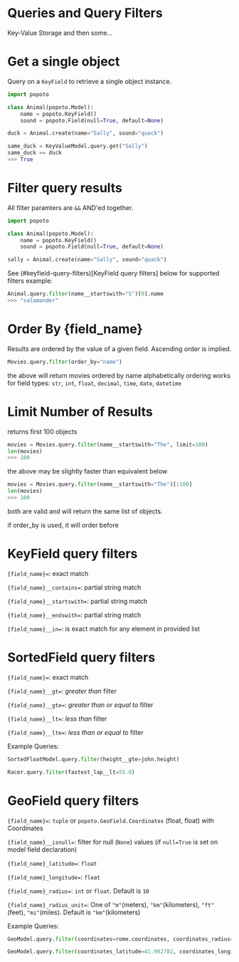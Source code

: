 # Queries and Query Filters

Key-Value Storage and then some...

# Get a single object

Query on a `KeyField` to retrieve a single object instance. 

``` python
import popoto

class Animal(popoto.Model):
    name = popoto.KeyField()
    sound = popoto.Field(null=True, default=None)

duck = Animal.create(name="Sally", sound="quack")

same_duck = KeyValueModel.query.get("Sally")
same_duck == duck
>>> True
```

# Filter query results

All filter paramters are `&&` AND'ed together.

``` python
import popoto

class Animal(popoto.Model):
    name = popoto.KeyField()
    sound = popoto.Field(null=True, default=None)

sally = Animal.create(name="Sally", sound="quack")
```

See (#keyfield-query-filters)[KeyField query filters] below for supported filters
example:

``` python
Animal.query.filter(name__startswith="S")[0].name
>>> "salamander"
```


# Order By {field_name}

Results are ordered by the value of a given field. Ascending order is implied.

``` python
Movies.query.filter(order_by="name")
```

the above will return movies ordered by name alphabetically
ordering works for field types: `str`, `int`, `float`, `decimal`, `time`, `date`, `datetime`

# Limit Number of Results

returns first 100 objects

``` python
movies = Movies.query.filter(name__startswith="The", limit=100)
len(movies)
>>> 100
```

the above may be slightly faster than equivalent below

``` python
movies = Movies.query.filter(name__startswith="The")[:100]
len(movies)
>>> 100
```

both are valid and will return the same list of objects.

if order_by is used, it will order before 


# KeyField query filters

`{field_name}=`: exact match

`{field_name}__contains=`: partial string match

`{field_name}__startswith=`: partial string match

`{field_name}__endswith=`: partial string match

`{field_name}__in=`: is exact match for any element in provided list


# SortedField query filters

`{field_name}=`: exact match

`{field_name}__gt=`: _greater than_ filter 

`{field_name}__gte=`: _greater than or equal to_ filter

`{field_name}__lt=`: _less than_ filter

`{field_name}__lte=`: _less than or equal to_ filter


Example Queries:

```python
SortedFloatModel.query.filter(height__gte=john.height)

Racer.query.filter(fastest_lap__lt=55.0)
```


# GeoField query filters

`{field_name}=`: `tuple` or `popoto.GeoField.Coordinates` (float, float) with Coordinates

`{field_name}__isnull=`: filter for null (`None`) values (if `null=True` is set on model field declaration)

`{field_name}_latitude=`: `float`

`{field_name}_longitude=`: `float`

`{field_name}_radius=`: `int` or `float`. Default is `10`

`{field_name}_radius_unit=`: One of `"m"`(meters), `"km"`(kilometers), `"ft"`(feet), `"mi"`(miles). Default is `"km"`(kilometers)


Example Queries:

```python
GeoModel.query.filter(coordinates=rome.coordinates, coordinates_radius=5, coordinates_radius_unit='km')

GeoModel.query.filter(coordinates_latitude=41.902782, coordinates_longitude=12.496366)
```
